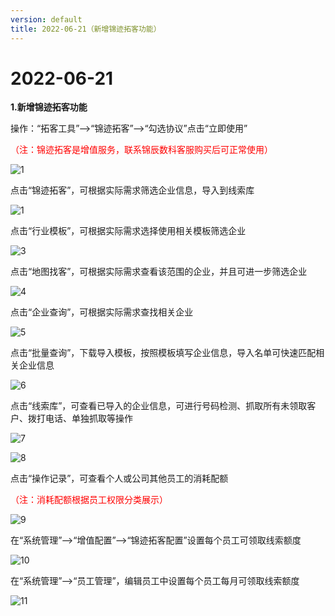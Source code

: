 ```yaml
---
version: default
title: 2022-06-21（新增锦迹拓客功能）
---
```

# **2022-06-21**

<ImageViewer/>

**1.新增锦迹拓客功能**

操作：“拓客工具”-->“锦迹拓客”-->“勾选协议”点击“立即使用”

<span style="color:red">（注：锦迹拓客是增值服务，联系锦辰数科客服购买后可正常使用）</span>

![1](/assets/media/2.png "1")

点击“锦迹拓客”，可根据实际需求筛选企业信息，导入到线索库

![1](/assets/media/2.png "1")

点击“行业模板”，可根据实际需求选择使用相关模板筛选企业

![3](/assets/media/3.png "3")

点击“地图找客”，可根据实际需求查看该范围的企业，并且可进一步筛选企业

![4](/assets/media/4.png "4")

点击“企业查询”，可根据实际需求查找相关企业

![5](/assets/media/5.png "5")

点击“批量查询”，下载导入模板，按照模板填写企业信息，导入名单可快速匹配相关企业信息

![6](/assets/media/6.png "6")

点击“线索库”，可查看已导入的企业信息，可进行号码检测、抓取所有未领取客户、拨打电话、单独抓取等操作

![7](/assets/media/8261c449b769188acaaa9d08c5e6e98.png "7")

![8](/assets/media/7.png "8")

点击“操作记录”，可查看个人或公司其他员工的消耗配额

<span style="color:red">（注：消耗配额根据员工权限分类展示）</span>

![9](/assets/media/8.png "9")

在“系统管理”-->“增值配置”-->“锦迹拓客配置”设置每个员工可领取线索额度

![10](/assets/media/9.png "10")

在“系统管理”-->“员工管理”，编辑员工中设置每个员工每月可领取线索额度

![11](/assets/media/11.png "11")